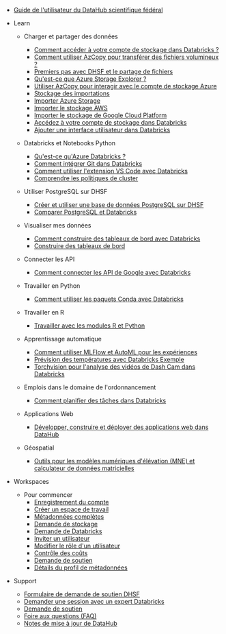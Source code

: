 - [Guide de l'utilisateur du DataHub scientifique fédéral](/fr/UserGuide/Guide-de-l'utilisateur.md)

- Learn [](/fr/Icon-LibraryBooks)
  - Charger et partager des données
    - [Comment accéder à votre compte de stockage dans Databricks ?](/fr/UserGuide/Databricks/Accédez-à-votre-compte-de-stockage-dans-Databricks.md)
    - [Comment utiliser AzCopy pour transférer des fichiers volumineux ?](/fr/UserGuide/Databricks/AzCopy.md)      
    - [Premiers pas avec DHSF et le partage de fichiers](/fr/UserGuide/Tutorials/Cas-d'utilisation-1.md)
    - [Qu'est-ce que Azure Storage Explorer ?](/fr/UserGuide/Storage/Datahub-AzureStorage.md)
    - [Utiliser AzCopy pour interagir avec le compte de stockage Azure](/fr/UserGuide/Storage/Utilisez-AzCopy.md)
    - [Stockage des importations](/fr/UserGuide/Storage/Stockage-des-importations.md)
    - [Importer Azure Storage](/fr/UserGuide/Storage/Importer-Azure-Storage.md)
    - [Importer le stockage AWS](/fr/UserGuide/Storage/Importer-le-stockage-AWS.md)
    - [Importer le stockage de Google Cloud Platform](/fr/UserGuide/Storage/Importer-le-stockage-GCP.md)
    - [Accédez à votre compte de stockage dans Databricks](/fr/UserGuide/Databricks/Accédez-à-votre-compte-de-stockage-dans-Databricks.md)
    - [Ajouter une interface utilisateur dans Databricks](/fr/https://learn.microsoft.com/en-us/azure/databricks/ingestion/add-data/)

  - Databricks et Notebooks Python
    - [Qu'est-ce qu'Azure Databricks ?](/fr/UserGuide/Databricks/Databricks.md)
    - [Comment intégrer Git dans Databricks](/fr/UserGuide/Databricks/Intégration-de-Git.md)
    - [Comment utiliser l'extension VS Code avec Databricks](/fr/UserGuide/Databricks/extension-vscode.md)
    - [Comprendre les politiques de cluster](/fr/UserGuide/Databricks/Politiques-des-clusters.md)

  - Utiliser PostgreSQL sur DHSF
    - [Créer et utiliser une base de données PostgreSQL sur DHSF](/fr/UserGuide/Database/Postgres.md)
    - [Comparer PostgreSQL et Databricks](/fr/UserGuide/Database/Comparaison-des-banques-de-données-psql.md)

  - Visualiser mes données
    - [Comment construire des tableaux de bord avec Databricks](/fr/UserGuide/Databricks/Tableau-de-bord.md)
    - [Construire des tableaux de bord](/fr/UserGuide/Databricks/Tableau-de-bord.md)

  - Connecter les API
    - [Comment connecter les API de Google avec Databricks](/fr/UserGuide/Databricks/Connexion-à-l'API-Google.md)

  - Travailler en Python
    - [Comment utiliser les paquets Conda avec Databricks](/fr/UserGuide/Databricks/Paquets-Conda.md)  

  - Travailler en R
    - [Travailler avec les modules R et Python](/fr/UserGuide/Databricks/Modules.md)

  - Apprentissage automatique
    - [Comment utiliser MLFlow et AutoML pour les expériences](/fr/UserGuide/Databricks/Expériences-Automl.md)
    - [Prévision des températures avec Databricks Exemple](/fr/UserGuide/Tutorials/Prévisions-SST.md)
    - [Torchvision pour l'analyse des vidéos de Dash Cam dans Databricks](/fr/UserGuide/Tutorials/Torchvision.md)

  - Emplois dans le domaine de l'ordonnancement
    - [Comment planifier des tâches dans Databricks](/fr/UserGuide/Databricks/Flux-de-travail.md)

  - Applications Web
    - [Développer, construire et déployer des applications web dans DataHub](/fr/UserGuide/Tutorials/Construire-déployer-l'application-web.md)

  - Géospatial
    - [Outils pour les modèles numériques d'élévation (MNE) et calculateur de données matricielles](/fr/https://www.statcan.gc.ca/en/wtc/online-lectures/qgis/2020020)


- Workspaces [](/fr/Espaces-de-travail-à-icônes)
  - Pour commencer
    - [Enregistrement du compte](/fr/UserGuide/Preregistration/Préinscription.md)
    - [Créer un espace de travail](/fr/UserGuide/GettingStarted/Créer-un-espace-de-travail.md)
    - [Métadonnées complètes](/fr/UserGuide/GettingStarted/Métadonnées-complètes.md)
    - [Demande de stockage](/fr/UserGuide/GettingStarted/Demande-de-stockage.md)
    - [Demande de Databricks](/fr/UserGuide/GettingStarted/Demander-des-databricks.md)
    - [Inviter un utilisateur](/fr/UserGuide/GettingStarted/Inviter-un-utilisateur.md)
    - [Modifier le rôle d'un utilisateur](/fr/UserGuide/GettingStarted/Modifier-le-rôle-d'un-utilisateur.md)
    - [Contrôle des coûts](/fr/UserGuide/GettingStarted/Contrôler-les-coûts-de-l'espace-de-travail.md)
    - [Demande de soutien](/fr/UserGuide/GettingStarted/Enregistrement-d'un-ticket.md)
    - [Détails du profil de métadonnées](/fr/UserGuide/Workspace/Métadonnées-du-profil-de-l'espace-de-travail.md)

- Support [](/fr/Icône-HelpOutline)
  - [Formulaire de demande de soutien DHSF](/fr/UserGuide/Formulaire-de-demande-de-soutien-DHSF.md)
  - [Demander une session avec un expert Databricks](/fr/UserGuide/Databricks/Demande-de-session-databricks.md)
  - [Demande de soutien](/fr/UserGuide/GettingStarted/Enregistrement-d'un-ticket.md)
  - [Foire aux questions (FAQ)](/fr/UserGuide/DHSF-FAQs.md)
  - [Notes de mise à jour de DataHub](/fr/UserGuide/Notes-de-mise-à-jour.md)
